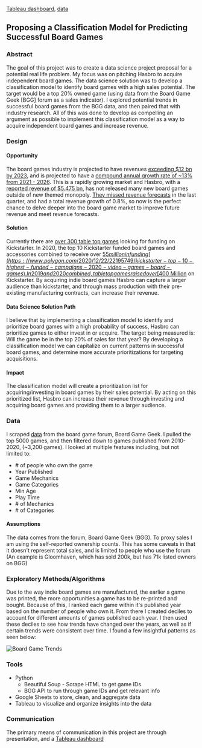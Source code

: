 [Tableau dashboard](https://public.tableau.com/views/BoardGameExploration/BoardGameTrends?:language=en-US&:retry=yes&:display_count=n&:origin=viz_share_link), [data](https://docs.google.com/spreadsheets/d/1N-DjsJLlzr47ExjPzLv-RoBvkZrRhgc6mOURbDNmqZw/edit?usp=sharing)
## Proposing a Classification Model for Predicting Successful Board Games

### Abstract
The goal of this project was to create a data science project proposal for a potential real life problem. My focus was on pitching Hasbro to acquire independent board games. The data science solution was to develop a classification model to identify board games with a high sales potential. The target would be a top 20% owned game (using data from the Board Game Geek [BGG] forum as a sales indicator). I explored potential trends in successful board games from the BGG data, and then paired that with industry research.  All of this was done to develop as compelling an argument as possible to implement this classification model as a way to acquire independent board games and increase revenue.

### Design
#### Opportunity
The board games industry is projected to have revenues [exceeding $12 bn by 2023](https://www.prnewswire.com/news-releases/board-games-market---global-outlook-and-forecast-2018-2023-300763553.html), and is projected to have a [compound annual growth rate of ~13% from 2021 - 2026](https://www.reportlinker.com/p05482343/Board-Games-Market-Global-Outlook-and-Forecast.html). This is a rapidly growing market and Hasbro, with a [reported revenue of $5.475 bn](https://www.macrotrends.net/stocks/charts/HAS/hasbro/revenue), has not released many new board games outside of new themed monopoly. [They missed revenue forecasts](https://www.thestreet.com/investing/hasbro-swings-to-first-quarter-profit-misses-on-revenue) in the last quarter, and had a total revenue growth of 0.8%, so now is the perfect chance to delve deeper into the board game market to improve future revenue and meet revenue forecasts. 

#### Solution
Currently there are [over 300 table top games](https://www.kickstarter.com/discover/advanced?state=live&category_id=34&sort=magic&seed=2702421&page=1) looking for funding on Kickstarter. In 2020, the top 10 Kickstarter funded board games and accessories combined to receive over [$55 million in funding](https://www.polygon.com/2020/12/22/22195749/kickstarter-top-10-highest-funded-campaigns-2020-video-games-board-games). In 2019 and 2020 combined, table top games raised over [$400 Million](https://www.polygon.com/2020/12/22/22195749/kickstarter-top-10-highest-funded-campaigns-2020-video-games-board-games) on Kickstarter. By acquiring indie board games Hasbro can capture a larger audience than kickstarter, and through mass production with their pre-existing manufacturing contracts, can increase their revenue.

#### Data Science Solution Path
I believe that by implementing a classification model to identify and prioritize board games with a high probability of success, Hasbro can prioritize games to either invest in or acquire. The target being measured is: Will the game be in the top 20% of sales for that year? By developing a classification model we can capitalize on current patterns in successful board games, and determine more accurate prioritizations for targeting acquisitions.

#### Impact
The classification model will create a prioritization list for acquiring/investing in board games by their sales potential. By acting on this prioritized list, Hasbro can increase their revenue through investing and acquiring board games and providing them to a larger audience.


### Data
I scraped [data](https://docs.google.com/spreadsheets/d/1N-DjsJLlzr47ExjPzLv-RoBvkZrRhgc6mOURbDNmqZw/edit?usp=sharing) from the board game forum, Board Game Geek. I pulled the top 5000 games, and then filtered down to games published from 2010-2020, (~3,200 games). I looked at multiple features including, but not limited to:
* \# of people who own the game
* Year Published
* Game Mechanics
* Game Categories
* Min Age
* Play Time
* \# of Mechanics
* \# of Categories

#### Assumptions

The data comes from the forum, Board Game Geek (BGG). To proxy sales I am using the self-reported ownership counts. This has some caveats in that it doesn't represent total sales, and is limited to people who use the forum (An example is Gloomhaven, which has sold 200k, but has 71k listed owners on BGG)

### Exploratory Methods/Algorithms
Due to the way indie board games are manufactured, the earlier a game was printed, the more opportunities a game has to be re-printed and bought. Because of this, I ranked each game within it's published year based on the number of people who own it. From there I created deciles to account for different amounts of games published each year. I then used these deciles to see how trends have changed over the years, as well as if certain trends were consistent over time. I found a few insightful patterns as seen below:

![Board Game Trends](https://user-images.githubusercontent.com/75561764/119871544-64018780-bed7-11eb-9b17-1142068bb4d1.png)

### Tools
* Python 
  * Beautiful Soup - Scrape HTML to get game IDs
  * BGG API to run through game IDs and get relevant info
* Google Sheets to store, clean, and aggregate data
* Tableau to visualize and organize insights into the data

### Communication
The primary means of communication in this project are through presentation, and a [Tableau dashboard](https://public.tableau.com/views/BoardGameExploration/BoardGameTrends?:language=en-US&:retry=yes&:display_count=n&:origin=viz_share_link)
